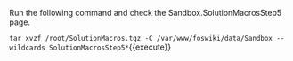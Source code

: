 
Run the following command and check the Sandbox.SolutionMacrosStep5 page.

`tar xvzf /root/SolutionMacros.tgz -C /var/www/foswiki/data/Sandbox --wildcards SolutionMacrosStep5*`{{execute}}